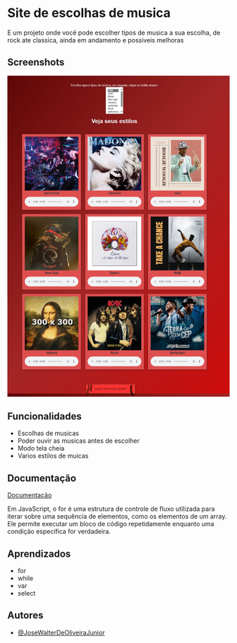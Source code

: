 

# Site de escolhas de musica

E um projeto onde você pode escolher tipos de musica a sua escolha, de rock ate classica, ainda em andamento e possiveis melhoras

## Screenshots

![App Screenshot](imagens/normal.jpeg)


## Funcionalidades

- Escolhas de musicas
- Poder ouvir as musicas antes de escolher
- Modo tela cheia
- Varios estilos de muicas


## Documentação

[Documentação](https://developer.mozilla.org/pt-BR/docs/Web/JavaScript/Guide/Loops_and_iteration)

Em JavaScript, o for é uma estrutura de controle de fluxo utilizada para iterar sobre uma sequência de elementos, como os elementos de um array. Ele permite executar um bloco de código repetidamente enquanto uma condição específica for verdadeira.
## Aprendizados

* for
* while
* var
* select


## Autores

- [@JoseWalterDeOliveiraJunior](https://github.com/Queijitos)


